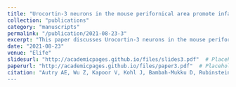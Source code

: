 ```yaml
---
title: "Urocortin-3 neurons in the mouse perifornical area promote infant-directed neglect and aggression"
collection: "publications"
category: "manuscripts"
permalink: "/publication/2021-08-23-3"
excerpt: "This paper discusses Urocortin-3 neurons in the mouse perifornical area promote infant-directed neglect and aggression."
date: "2021-08-23"
venue: "Elife"
slidesurl: "http://academicpages.github.io/files/slides3.pdf"  # Placeholder URL
paperurl: "http://academicpages.github.io/files/paper3.pdf"  # Placeholder URL
citation: "Autry AE, Wu Z, Kapoor V, Kohl J, Bambah-Mukku D, Rubinstein ND, Marin-Rodriguez B, Carta I, Sedwick V, Tang M, Dulac C. (2021). 'Urocortin-3 neurons in the mouse perifornical area promote infant-directed neglect and aggression'. <i>Elife</i>. doi: 10.7554/eLife.64680.
---
```

